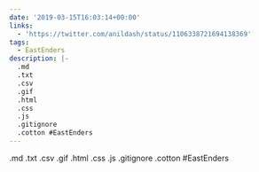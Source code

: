 ```yaml
---
date: '2019-03-15T16:03:14+00:00'
links:
  - 'https://twitter.com/anildash/status/1106338721694138369'
tags:
  - EastEnders
description: |-
  .md
  .txt
  .csv
  .gif
  .html
  .css
  .js
  .gitignore
  .cotton #EastEnders
---
```

.md
.txt
.csv
.gif
.html
.css
.js
.gitignore
.cotton #EastEnders 
